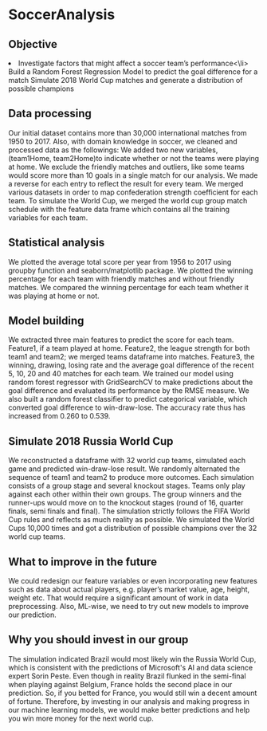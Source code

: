 # SoccerAnalysis

## Objective
<li>Investigate factors that might affect a soccer team’s performance<\li>
Build a Random Forest Regression Model to predict the goal difference for a match
Simulate 2018 World Cup matches and generate a distribution of possible champions

## Data processing
Our initial dataset contains more than 30,000 international matches from 1950 to 2017. Also, with domain knowledge in soccer, we cleaned and processed data as the followings:
We added two new variables,(team1Home, team2Home)to indicate whether or not the teams were playing at home.
We exclude the friendly matches and outliers, like some teams would score more than 10 goals in a single match for our analysis.
We made a reverse for each entry to reflect the result for every team.
We merged various datasets in order to map confederation strength coefficient for each team. 
To simulate the World Cup, we merged the world cup group match schedule with the feature data frame which contains all the training variables for each team. 

## Statistical analysis
We plotted the average total score per year from 1956 to 2017 using groupby function and seaborn/matplotlib package.
We plotted the winning percentage for each team with friendly matches and without friendly matches.
We compared the winning percentage for each team whether it was playing at home or not.
 
## Model building
 We extracted three main features to predict the score for each team.
Feature1, if a team played at home.
Feature2, the league strength for both team1 and team2; we merged teams dataframe into matches.
Feature3, the winning, drawing, losing rate and the average goal difference of the recent 5, 10, 20 and 40 matches for each team.
We trained our model using random forest regressor with GridSearchCV to make predictions about the goal difference and evaluated its performance by the RMSE measure.
We also built a random forest classifier to predict categorical variable, which converted goal difference to win-draw-lose. The accuracy rate thus has increased from 0.260 to 0.539.




## Simulate 2018 Russia World Cup
We reconstructed a dataframe with 32 world cup teams, simulated each game and predicted win-draw-lose result. We randomly alternated the sequence of team1 and team2 to produce more outcomes. 
Each simulation consists of a group stage and several knockout stages. Teams only play against each other within their own groups. The group winners and the runner-ups would move on to the knockout stages (round of 16, quarter finals, semi finals and final). The simulation strictly follows the FIFA World Cup rules and reflects as much reality as possible. 
We simulated the World Cups 10,000 times and got a distribution of possible champions over the 32 world cup teams.



## What to improve in the future 
We could redesign our feature variables or even incorporating new features such as data about actual players, e.g. player’s market value, age, height, weight etc. That would require a significant amount of work in data preprocessing. Also, ML-wise, we need to try out new models to improve our prediction. 

## Why you should invest in our group
The simulation indicated Brazil would most likely win the Russia World Cup, which is consistent with the predictions of Microsoft's AI and data science expert Sorin Peste. Even though in reality Brazil flunked in the semi-final when playing against Belgium, France holds the second place in our prediction. So, if you betted for France, you would still win a decent amount of fortune. Therefore, by investing in our analysis and making progress in our machine learning models, we would make better predictions and help you win more money for the next world cup. 


